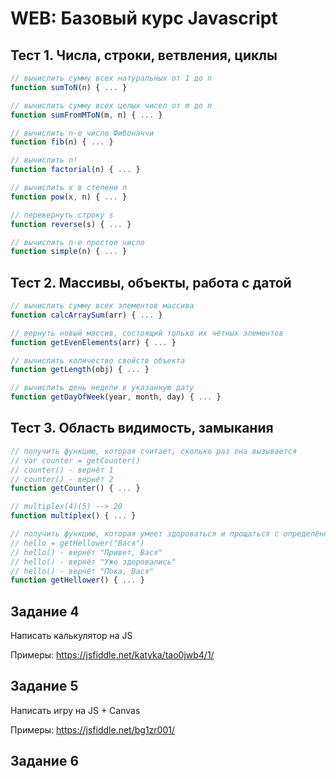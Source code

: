 # WEB: Базовый курс Javascript

## Тест 1. Числа, строки, ветвления, циклы

```js
// вычислить сумму всех натуральных от 1 до n
function sumToN(n) { ... }

// вычислить сумму всех целых чисел от m до n
function sumFromMToN(m, n) { ... }

// вычислить n-е число Фибоначчи
function fib(n) { ... }

// вычислить n!
function factorial(n) { ... }

// вычислить x в степени n
function pow(x, n) { ... }

// перевернуть строку s
function reverse(s) { ... }

// вычислить n-е простое число
function simple(n) { ... }
```

## Тест 2. Массивы, объекты, работа с датой

```js
// вычислить сумму всех элементов массива
function calcArraySum(arr) { ... }

// вернуть новый массив, состоящий только их чётных элементов
function getEvenElements(arr) { ... }

// вычислить количество свойств объекта
function getLength(obj) { ... }

// вычислить день недели в указанную дату
function getDayOfWeek(year, month, day) { ... }
```

## Тест 3. Область видимость, замыкания

```js
// получить функцию, которая считает, сколько раз она вызывается
// var counter = getCounter()
// counter() - вернёт 1
// counter() - вернёт 2
function getCounter() { ... }

// multiplex(4)(5) --> 20
function multiplex() { ... }

// получить функцию, которая умеет здороваться и прощаться с определённым человеком
// hello = getHellower("Вася")
// hello() - вернёт "Привет, Вася"
// hello() - вернёт "Уже здоровались"
// hello() - вернёт "Пока, Вася"
function getHellower() { ... }
```

## Задание 4

Написать калькулятор на JS

Примеры:
https://jsfiddle.net/katyka/tao0jwb4/1/


## Задание 5

Написать игру на JS + Canvas

Примеры:
https://jsfiddle.net/bg1zr001/

## Задание 6

